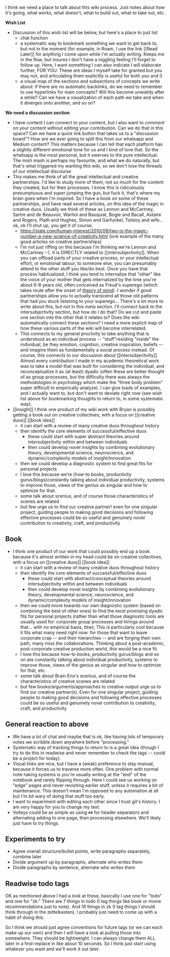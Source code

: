 I think we need a place to talk about this wiki process. Just notes about how it's going, what works, what doesn't, what to build out, what to take out, etc.

**Wish List**

- Discussion of this wish list will be below, but here's a place to just list
  - chat function
  - a systematic way to bookmark something we want to get back to, but not in the moment (for example, in Roam, I use the link [[Read Later]] for anything I come upon while I'm actually writing. Keeps me in the flow, but insures I don't have a niggling feeling I'll forget to follow up. Here, I want something I can also indicate I will elaborate further, FOR YOU. These are ideas I myself take for granted but you may not, and articulating them explicitly is useful for both you and I)
  - a visual map of the sections and subsections of concepts we write about: if there are no automatic backlinks, do we need to remember to use hyperlinks for main concepts? Will this become unwieldy after a while? Can we have a visualization of each path we take and when it diverges onto another, and so on?

**We need a discussion section**

- I have content I can connect to your content, but I also want to _comment_ on your content without editing your contribution. Can we do that in this space? Can we have a quick link button that takes us to a "discussion board"? How are we ever going to split this from our whatsapp and Medium content? This matters because I can tell that each platform has a slightly different emotional tone for us and I kind of love that. So the whatsapp is the most personal, but it swerves to the pure intellectual. The mish mash is perhaps my favourite, and what we do naturally, but that's what triggered my wanting this wiki, so we don't lose the threads of our intellectual discourse
- This makes me think of all the great intellectual and creative partnerships. I'd like to study more of them, not so much for the content they created, but for their processes. I know this is ridiculously presumptuous and super jumping the gun, but fuck it, that's where my brain goes when I'm inspired. So I have a book on some of these partnerships, and have read several articles, on this idea of the magic in creative duos. Usually we think of these as Lennon and McCartney, Sartre and de Beauvoir, Warhol and Basquiat, Bogie and Bacall, Astaire and Rogers, Plath and Hughes, Simon and Garfunkel, Tolstoy and wife... ok, ok I'll shut up, you get it of course. 
  - https://slate.com/human-interest/2010/09/two-is-the-magic-number-a-new-science-of-creativity.html (one example of the many good articles on creative partnerships)
  - I'm not just riffing on this because I'm thinking we're Lennon and McCartney :-). It is DIRECTLY related to [[intersubjectivity]]. When you can offload parts of your creative process, or your intellectual effort, or emotional labour, to someone else, you can presumably attend to the other stuff you like/do best. Once you have that process habitualized, I think you tend to internalize that "other" like the voice of your mother that gets internalized by the time you're about 6-8 years old, often conceived as Freud's superego (which takes route after the onset of [theory of mind](https://www.sciencedirect.com/topics/neuroscience/theory-of-mind)). I wonder if good partnerships allow you to actually transcend all those old patterns that had you stuck listening to your superego... There's a lot more to write about this, but not in this meta section. I'll connect back to the intersubjectivity section, but how do I do that? Do we cut and paste one section into the other that it relates to? Does the wiki automatically connect these sections? I need a more explicit map of how these various parts of the wiki will become interrelated. 
  - This connects to my general proclivity to take anything that is understood as an individual process -- "stuff"residing "inside" the individual, be they emotion, cognition, creative inspiration, beliefs -- and imagine them as fundamentally a social process instead. Of course, this connects to our discussion about [[intersubjectivity]]. Almost every contribution I made in my academic theoretical work was to take a model that was built for considering the individual, and reconceptualize it as (at least) dyadic (often these are better thought of as group processes, but the difficulty there was always the methodologies in psychology which make the "three body problem" super difficult to empirically analyze). I can give loads of examples, and I actually want to, but don't want to deviate right now (see wish list above for bookmarking thoughts to return to, in some systematic way).
- [[insight]] I think one product of my wiki work with Bryan is possibly getting a book out on creative collectives, with a focus on [[creative duos]] [[book idea]]
    - it can start with a review of many creative duos throughout history
    - then identify the core elements of successful/effective duos
        - these could start with super abstract theories around intersubjectivity within and between individuals
        - then could develop novel insights by combining evolutionary theory, developmental science, neuroscience, and dynamic/complexity models of insight/innovation
    - then we could develop a diagnostic system to find great fits for personal projects
    - I love this because we’re (how-to books, productivity gurus/blogs)constantly talking about individual productivity, systems to improve those, views of the genius as singular and how to optimize for that.
    - some talk about scenius, and of course those characteristics of scenes are related
    - but few urge us to find our creative partner! even for one singular project, guiding people to making good decisions and following effective processes could be so useful and genuinely novel contribution to creativity, craft, and productivity


## Book

- I think one product of our work that could possibly end up a book because it's almost written in my head could be on creative collectives, with a focus on [[creative duos]] [[book idea]]
    - it can start with a review of many creative duos throughout history
    - then identify the core elements of successful/effective duos
        - these could start with abstract/conceptual theories around intersubjectivity within and between individuals
        - then could develop novel insights by combining evolutionary theory, developmental science, neuroscience, and dynamic/complexity models of insight/innovation
    - then we could move towards our own diagnostic system (based on combining the best of other ones) to find the most promising dyadic fits for personal projects (rather than what those diagnostic tools are usually used for: corporate group processes and hirings around that... with no empirical basis, btw); This is particularly cool because it fits what many need right now: for those that want to leave corporate crap -- and their hierarchies -- and are forging their own path, many miss the collaborations. Thinking about a post-academic, post-corporate creative production world, this would be a nice fit.
    - I love this because how-to books, productivity gurus/blogs and so on are constantly talking about individual productivity, systems to improve those, views of the genius as singular and how to optimize for that, etc.
    - some talk about Brain Eno's scenius, and of course the characteristics of creative scenes are related
    - but few books/arguments/approaches to creative output urge us to find our creative partner(s). Even for one singular project, guiding people to making good decisions and following effective processes could be so useful and genuinely novel contribution to creativity, craft, and productivity

## General reaction to above

- We have a lot of chat and maybe that is ok, like having lots of temporary notes we scribble down anywhere before "processing."
- Systematic way of tracking things to return to is a great idea (though I try to do this in readwise and never remember to check the tags -- could be a project for today).
- Visual links are nice, but I have a (weak) preference to stay manual, because it forces us to traverse more often.
  One problem with normal note-taking systems is you're usually writing at the "end" of the notebook and rarely flipping through.
  Here I could see us working on "edge" pages and never revisiting earlier stuff, unless it requires a bit of maintenance.
  This doesn't mean I'm opposed to any automation at all but I'm bit wary of doing that stuff too early.
- I want to experiment with editing each other since I trust git's history.
  I am very happy for you to change my text.
- Volleys could be as simple as using `##` for header separators and alternating adding to one page, then processing elsewhere.
  We'll likely just have to try things.

## Experiments to try

- Agree overall structure/bullet points, write paragraphs separately, combine later
- Divide argument up by paragraphs, alternate who writes them
- Divide paragraphs by sentence, alternate who writes them

## Readwise todo tags

OK as mentioned above I had a look at these, basically I use one for "todo" and one for "zk."
There are 7 things in todo (I tag things like book or movie recommendations just to note).
And 16 things in zk (I tag things I should think through in the zettelkasten).
I probably just need to come up with a habit of doing this.

So I think we should just agree conventions for future tags (or we can each make up our own) and then I will have a look at pulling those into somewhere.
They should be lightweight. I can always change them ALL later in a find-replace in like about 10 seconds.
So I think just start using whatever you want and we'll work it out later.
